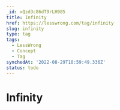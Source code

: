 ```yaml
---
_id: xQzd3c86dT9rLH985
title: Infinity
href: https://lesswrong.com/tag/infinity
slug: infinity
type: tag
tags:
  - LessWrong
  - Concept
  - Tag
synchedAt: '2022-08-29T10:59:49.336Z'
status: todo
---
```


# Infinity
